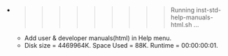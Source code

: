 * >>>>>>>>> Running inst-std-help-manuals-html.sh ...
  * Add user & developer manuals(html) in Help menu.
  * Disk size = 4469964K. Space Used = 88K. Runtime = 00:00:00:01.
